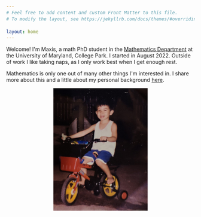 ```yaml
---
# Feel free to add content and custom Front Matter to this file.
# To modify the layout, see https://jekyllrb.com/docs/themes/#overriding-theme-defaults

layout: home
---
```


Welcome! I'm Maxis, a math PhD student in the [Mathematics Department](https://www-math.umd.edu/) at the University of Maryland, College Park. I started in August 2022. Outside of work I like taking naps, as I only work best when I get enough rest.

 Mathematics is only one out of many other things I'm interested in. I share more about this and a little about my personal background [here](\personal).

<p align = "center">
<img src="\assets\pictures\main\bike.jpg" width="50%" height="50%">
</p>

